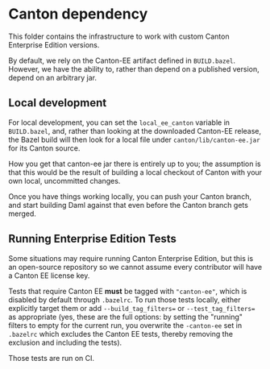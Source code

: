 # Canton dependency

This folder contains the  infrastructure to work with custom 
Canton Enterprise Edition versions.

By default, we rely on the Canton-EE artifact defined in
`BUILD.bazel`.  However, we have the ability to, rather than depend on
a published version, depend on an arbitrary jar.

## Local development

For local development, you can set the `local_ee_canton` variable in
`BUILD.bazel`, and, rather than looking at the downloaded Canton-EE
release, the Bazel build will then look for a local file under
`canton/lib/canton-ee.jar` for its Canton source.

How you get that canton-ee jar there is entirely up to you; the assumption is
that this would be the result of building a local checkout of Canton with your
own local, uncommitted changes.

Once you have things working locally, you can push your Canton branch, and
start building Daml against that even before the Canton branch gets merged.

## Running Enterprise Edition Tests

Some situations may require running Canton Enterprise Edition, but this is an
open-source repository so we cannot assume every contributor will have a Canton
EE license key.

Tests that require Canton EE **must** be tagged with `"canton-ee"`, which is
disabled by default through `.bazelrc`. To run those tests locally, either
explicitly target them or add `--build_tag_filters=` or `--test_tag_filters=`
as appropriate (yes, these are the full options: by setting the "running"
filters to empty for the current run, you overwrite the `-canton-ee` set in
`.bazelrc` which excludes the Canton EE tests, thereby removing the exclusion
and including the tests).

Those tests are run on CI.
